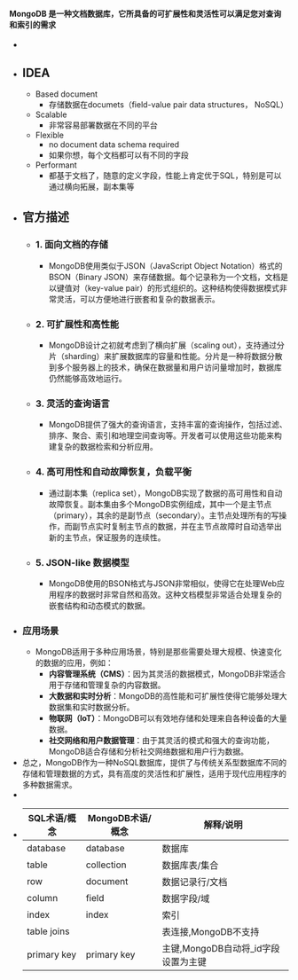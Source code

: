 #### MongoDB 是一种文档数据库，它所具备的可扩展性和灵活性可以满足您对查询和索引的需求
-
- ## IDEA
	- Based document
		- 存储数据在documets（field-value pair data structures， NoSQL）
	- Scalable
		- 非常容易部署数据在不同的平台
	- Flexible
		- no document data schema required
		- 如果你想，每个文档都可以有不同的字段
	- Performant
		- 都基于文档了，随意的定义字段，性能上肯定优于SQL，特别是可以通过横向拓展，副本集等
- ## 官方描述
	- ### 1. 面向文档的存储
		- MongoDB使用类似于JSON（JavaScript Object Notation）格式的BSON（Binary JSON）来存储数据。每个记录称为一个文档，文档是以键值对（key-value pair）的形式组织的。这种结构使得数据模式非常灵活，可以方便地进行嵌套和复杂的数据表示。
	- ### 2. 可扩展性和高性能
		- MongoDB设计之初就考虑到了横向扩展（scaling out），支持通过分片（sharding）来扩展数据库的容量和性能。分片是一种将数据分散到多个服务器上的技术，确保在数据量和用户访问量增加时，数据库仍然能够高效地运行。
	- ### 3. 灵活的查询语言
		- MongoDB提供了强大的查询语言，支持丰富的查询操作，包括过滤、排序、聚合、索引和地理空间查询等。开发者可以使用这些功能来构建复杂的数据检索和分析应用。
	- ### 4. 高可用性和自动故障恢复，负载平衡
		- 通过副本集（replica set），MongoDB实现了数据的高可用性和自动故障恢复。副本集由多个MongoDB实例组成，其中一个是主节点（primary），其余的是副节点（secondary）。主节点处理所有的写操作，而副节点实时复制主节点的数据，并在主节点故障时自动选举出新的主节点，保证服务的连续性。
	- ### 5. JSON-like 数据模型
		- MongoDB使用的BSON格式与JSON非常相似，使得它在处理Web应用程序的数据时非常自然和高效。这种文档模型非常适合处理复杂的嵌套结构和动态模式的数据。
- ### 应用场景
	- MongoDB适用于多种应用场景，特别是那些需要处理大规模、快速变化的数据的应用，例如：
		- **内容管理系统（CMS）**：因为其灵活的数据模式，MongoDB非常适合用于存储和管理复杂的内容数据。
		- **大数据和实时分析**：MongoDB的高性能和可扩展性使得它能够处理大数据集和实时数据分析。
		- **物联网（IoT）**：MongoDB可以有效地存储和处理来自各种设备的大量数据。
		- **社交网络和用户数据管理**：由于其灵活的模式和强大的查询功能，MongoDB适合存储和分析社交网络数据和用户行为数据。
- 总之，MongoDB作为一种NoSQL数据库，提供了与传统关系型数据库不同的存储和管理数据的方式，具有高度的灵活性和扩展性，适用于现代应用程序的多种数据需求。
-
- | SQL术语/概念 | MongoDB术语/概念 | 解释/说明 |
  | --- | --- | --- |
  | database | database | 数据库 |
  | table | collection | 数据库表/集合 |
  | row | document | 数据记录行/文档 |
  | column | field | 数据字段/域 |
  | index | index | 索引 |
  | table joins |  | 表连接,MongoDB不支持 |
  | primary key | primary key | 主键,MongoDB自动将_id字段设置为主键 |